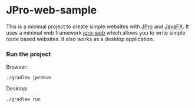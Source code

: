 # JPro-web-sample

This is a minimal project to create simple websites with [JPro](https://www.jpro.one/) and [JavaFX](https://openjfx.io/).
It uses a minimal web framework [jpro-web](https://github.com/Sandec/jpro-web) which allows you to write simple route based websites.
It also works as a desktop application.


### Run the project
Browser:
```
./gradlew jproRun
```
Desktop:
```
./gradlew run
```
